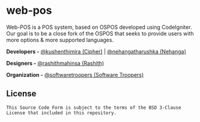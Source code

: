 # web-pos


Web-POS is a POS system, based on OSPOS developed using CodeIgniter.
Our goal is to be a close fork of the OSPOS that seeks to provide users with more options & more supported languages.


**Developers -** [@kushenthimira (Cipher)](https://github.com/kushenthimira) | [@nehangatharushka (Nehanga)](https://github.com/nehangatharushka)

**Designers -** [@rashithmahinsa (Rashith)](https://github.com/rashithmahinsa)

**Organization -** [@softwaretroopers (Software Troopers)](https://github.com/softwaretroopers)

## License


    This Source Code Form is subject to the terms of the BSD 3-Clause License that included in this repository.
